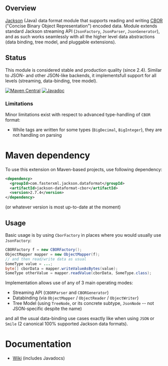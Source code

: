 ## Overview

[Jackson](../../../../jackson) (Java) data format module that supports reading and writing 
[CBOR](https://www.rfc-editor.org/info/rfc7049)
("Concise Binary Object Representation") encoded data.
Module extends standard Jackson streaming API (`JsonFactory`, `JsonParser`, `JsonGenerator`), and as such works seamlessly with all the higher level data abstractions (data binding, tree model, and pluggable extensions).

## Status

This module is considered stable and production quality (since 2.4). Similar to JSON- and other JSON-like
backends, it implementsfull support for all levels (streaming, data-binding, tree model).

[![Maven Central](https://maven-badges.herokuapp.com/maven-central/com.fasterxml.jackson.dataformat/jackson-dataformat-cbor/badge.svg)](https://maven-badges.herokuapp.com/maven-central/com.fasterxml.jackson.dataformat/jackson-dataformat-cbor/)
[![Javadoc](https://javadoc.io/badge/com.fasterxml.jackson.dataformat/jackson-dataformat-cbor.svg)](http://www.javadoc.io/doc/com.fasterxml.jackson.dataformat/jackson-dataformat-cbor)

### Limitations

Minor limitations exist with respect to advanced type-handling of `CBOR` format:

* While tags are written for some types (`BigDecimal`, `BigInteger`), they are not handling on parsing

# Maven dependency

To use this extension on Maven-based projects, use following dependency:

```xml
<dependency>
  <groupId>com.fasterxml.jackson.dataformat</groupId>
  <artifactId>jackson-dataformat-cbor</artifactId>
  <version>2.7.4</version>
</dependency>
```

(or whatever version is most up-to-date at the moment)

## Usage

Basic usage is by using `CborFactory` in places where you would usually use `JsonFactory`:

```java
CBORFactory f = new CBORFactory();
ObjectMapper mapper = new ObjectMapper(f);
// and then read/write data as usual
SomeType value = ...;
byte[] cborData = mapper.writeValueAsBytes(value);
SomeType otherValue = mapper.readValue(cborData, SomeType.class);
```

Implementation allows use of any of 3 main operating modes:

* Streaming API (`CBORParser` and `CBORGenerator`)
* Databinding (via `ObjectMapper` / `ObjectReader` / `ObjectWriter`)
* Tree Model (using `TreeNode`, or its concrete subtype, `JsonNode` -- not JSON-specific despite the name)

and all the usual data-binding use cases exactly like when using `JSON` or `Smile` (2 canonical 100% supported Jackson data formats).

# Documentation

* [Wiki](../../../wiki) (includes Javadocs)

